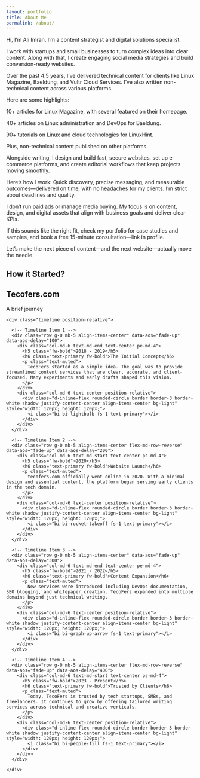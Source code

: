 ```yaml
---
layout: portfolio
title: About Me
permalink: /about/
---
```


<p> Hi, I’m Ali Imran.
I’m a content strategist and digital solutions specialist.

I work with startups and small businesses to turn complex ideas into clear content. Along with that, I create engaging social media strategies and build conversion-ready websites.

Over the past 4.5 years, I’ve delivered technical content for clients like Linux Magazine, Baeldung, and Vultr Cloud Services. I’ve also written non-technical content across various platforms.

Here are some highlights:

10+ articles for Linux Magazine, with several featured on their homepage.

40+ articles on Linux administration and DevOps for Baeldung.

90+ tutorials on Linux and cloud technologies for LinuxHint.

Plus, non-technical content published on other platforms.

Alongside writing, I design and build fast, secure websites, set up e-commerce platforms, and create editorial workflows that keep projects moving smoothly.

Here’s how I work:
Quick discovery, precise messaging, and measurable outcomes—delivered on time, with no headaches for my clients. I’m strict about deadlines and quality.

I don’t run paid ads or manage media buying. My focus is on content, design, and digital assets that align with business goals and deliver clear KPIs.

If this sounds like the right fit, check my portfolio for case studies and samples, and book a free 15-minute consultation—link in profile.

Let’s make the next piece of content—and the next website—actually move the needle.

</p>


## How it Started?



<!-- Bootstrap v5.3.3 About Timeline Section -->
<section class="py-5" id="about">
  <div class="container" data-aos="fade-up" data-aos-delay="100">
    <div class="text-center mb-5">
      <h2 class="fw-bold text-uppercase">Tecofers.com</h2>
      <p class="text-muted fst-italic">A brief journey</p>
    </div>

    <div class="timeline position-relative">

      <!-- Timeline Item 1 -->
      <div class="row g-0 mb-5 align-items-center" data-aos="fade-up" data-aos-delay="100">
        <div class="col-md-6 text-md-end text-center pe-md-4">
          <h5 class="fw-bold">2018 - 2019</h5>
          <h6 class="text-primary fw-bold">The Initial Concept</h6>
          <p class="text-muted">
            TecoFers started as a simple idea. The goal was to provide streamlined content services that are clear, accurate, and client-focused. Many experiments and early drafts shaped this vision.
          </p>
        </div>
        <div class="col-md-6 text-center position-relative">
          <div class="d-inline-flex rounded-circle border border-3 border-white shadow justify-content-center align-items-center bg-light" style="width: 120px; height: 120px;">
            <i class="bi bi-lightbulb fs-1 text-primary"></i>
          </div>
        </div>
      </div>

      <!-- Timeline Item 2 -->
      <div class="row g-0 mb-5 align-items-center flex-md-row-reverse" data-aos="fade-up" data-aos-delay="200">
        <div class="col-md-6 text-md-start text-center ps-md-4">
          <h5 class="fw-bold">2020</h5>
          <h6 class="text-primary fw-bold">Website Launch</h6>
          <p class="text-muted">
            tecofers.com officially went online in 2020. With a minimal design and essential content, the platform began serving early clients in the tech domain.
          </p>
        </div>
        <div class="col-md-6 text-center position-relative">
          <div class="d-inline-flex rounded-circle border border-3 border-white shadow justify-content-center align-items-center bg-light" style="width: 120px; height: 120px;">
            <i class="bi bi-rocket-takeoff fs-1 text-primary"></i>
          </div>
        </div>
      </div>

      <!-- Timeline Item 3 -->
      <div class="row g-0 mb-5 align-items-center" data-aos="fade-up" data-aos-delay="300">
        <div class="col-md-6 text-md-end text-center pe-md-4">
          <h5 class="fw-bold">2021 - 2022</h5>
          <h6 class="text-primary fw-bold">Content Expansion</h6>
          <p class="text-muted">
            New services were introduced including DevOps documentation, SEO blogging, and whitepaper creation. TecoFers expanded into multiple domains beyond just technical writing.
          </p>
        </div>
        <div class="col-md-6 text-center position-relative">
          <div class="d-inline-flex rounded-circle border border-3 border-white shadow justify-content-center align-items-center bg-light" style="width: 120px; height: 120px;">
            <i class="bi bi-graph-up-arrow fs-1 text-primary"></i>
          </div>
        </div>
      </div>

      <!-- Timeline Item 4 -->
      <div class="row g-0 mb-5 align-items-center flex-md-row-reverse" data-aos="fade-up" data-aos-delay="400">
        <div class="col-md-6 text-md-start text-center ps-md-4">
          <h5 class="fw-bold">2023 - Present</h5>
          <h6 class="text-primary fw-bold">Trusted by Clients</h6>
          <p class="text-muted">
            Today, TecoFers is trusted by tech startups, SMBs, and freelancers. It continues to grow by offering tailored writing services across technical and creative verticals.
          </p>
        </div>
        <div class="col-md-6 text-center position-relative">
          <div class="d-inline-flex rounded-circle border border-3 border-white shadow justify-content-center align-items-center bg-light" style="width: 120px; height: 120px;">
            <i class="bi bi-people-fill fs-1 text-primary"></i>
          </div>
        </div>
      </div>

    </div>
  </div>
</section>